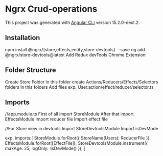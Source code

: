 # Ngrx Crud-operations

This project was generated with [Angular CLI](https://github.com/angular/angular-cli) version 15.2.0-next.2.

## Installation

npm install @ngrx/{store,effects,entity,store-devtools} --save 
ng add @ngrx/store-devtools@latest
Add Redux devTools Chrome Extension

## Folder Structure

Create Store Folder
In this folder create Actions/Reducers/Effects/Selectors folders
In this folders Add files exp. User.action/effect/reducer/selector.ts

## Imports

//app.module.ts
First of all import StoreModule
After that import EffectsModule
Import reducer file
Import effect file

//For Store view in devtools
Import StoreDevtoolsModule
Import isDevMode

exp.
imports:[
    StoreModule.forRoot({ StoreName(Users): ReducerFile }),
    EffectsModule.forRoot([EffectFile]),
    StoreDevtoolsModule.instrument({ maxAge: 25, logOnly: !isDevMode() }),
]
